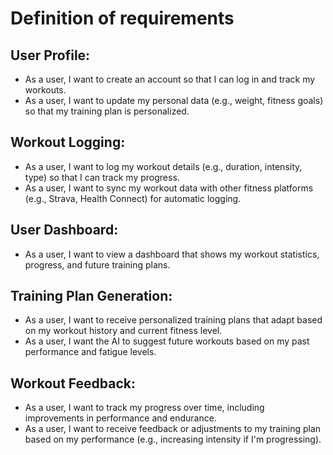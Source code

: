 # Definition of requirements

## User Profile:
- As a user, I want to create an account so that I can log in and track my workouts.
- As a user, I want to update my personal data (e.g., weight, fitness goals) so that my training plan is personalized.

## Workout Logging:
- As a user, I want to log my workout details (e.g., duration, intensity, type) so that I can track my progress.
- As a user, I want to sync my workout data with other fitness platforms (e.g., Strava, Health Connect) for automatic logging.

## User Dashboard:
- As a user, I want to view a dashboard that shows my workout statistics, progress, and future training plans.

## Training Plan Generation:
- As a user, I want to receive personalized training plans that adapt based on my workout history and current fitness level.
- As a user, I want the AI to suggest future workouts based on my past performance and fatigue levels.

## Workout Feedback:
- As a user, I want to track my progress over time, including improvements in performance and endurance.
- As a user, I want to receive feedback or adjustments to my training plan based on my performance (e.g., increasing intensity if I'm progressing).